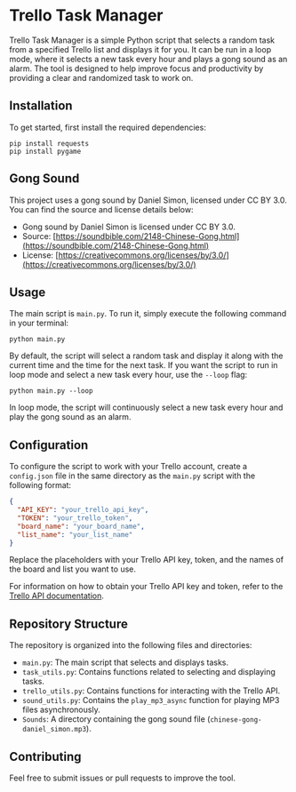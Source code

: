 # Trello Task Manager

Trello Task Manager is a simple Python script that selects a random task from a specified Trello list and displays it for you. It can be run in a loop mode, where it selects a new task every hour and plays a gong sound as an alarm. The tool is designed to help improve focus and productivity by providing a clear and randomized task to work on.

## Installation

To get started, first install the required dependencies:

```
pip install requests
pip install pygame
```

## Gong Sound

This project uses a gong sound by Daniel Simon, licensed under CC BY 3.0. You can find the source and license details below:

- Gong sound by Daniel Simon is licensed under CC BY 3.0.
- Source: [https://soundbible.com/2148-Chinese-Gong.html](https://soundbible.com/2148-Chinese-Gong.html)
- License: [https://creativecommons.org/licenses/by/3.0/](https://creativecommons.org/licenses/by/3.0/)

## Usage

The main script is `main.py`. To run it, simply execute the following command in your terminal:

```
python main.py
```

By default, the script will select a random task and display it along with the current time and the time for the next task. If you want the script to run in loop mode and select a new task every hour, use the `--loop` flag:

```
python main.py --loop
```

In loop mode, the script will continuously select a new task every hour and play the gong sound as an alarm.

## Configuration

To configure the script to work with your Trello account, create a `config.json` file in the same directory as the `main.py` script with the following format:

```json
{
  "API_KEY": "your_trello_api_key",
  "TOKEN": "your_trello_token",
  "board_name": "your_board_name",
  "list_name": "your_list_name"
}
```

Replace the placeholders with your Trello API key, token, and the names of the board and list you want to use.

For information on how to obtain your Trello API key and token, refer to the [Trello API documentation](https://developer.atlassian.com/cloud/trello/guides/rest-api/api-introduction/#authentication-and-authorization).

## Repository Structure

The repository is organized into the following files and directories:

- `main.py`: The main script that selects and displays tasks.
- `task_utils.py`: Contains functions related to selecting and displaying tasks.
- `trello_utils.py`: Contains functions for interacting with the Trello API.
- `sound_utils.py`: Contains the `play_mp3_async` function for playing MP3 files asynchronously.
- `Sounds`: A directory containing the gong sound file (`chinese-gong-daniel_simon.mp3`).

## Contributing

Feel free to submit issues or pull requests to improve the tool.